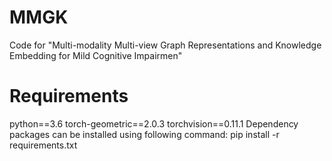 # MMGK
Code for "Multi-modality Multi-view Graph Representations and Knowledge Embedding for Mild Cognitive Impairmen"

# Requirements
python==3.6
torch-geometric==2.0.3
torchvision==0.11.1 
Dependency packages can be installed using following command:
pip install -r requirements.txt
